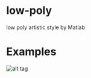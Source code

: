 # low-poly
low poly artistic style by Matlab
# Examples
![alt tag](https://raw.githubusercontent.com/zhohu/low-poly/scr/1.jpg)

